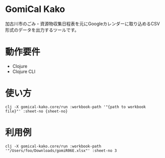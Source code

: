 GomiCal Kako
============

加古川市のごみ・資源物収集日程表を元にGoogleカレンダーに取り込めるCSV形式のデータを出力するツールです。

# 動作要件

* Clojure
* Clojure CLI

# 使い方

```
clj -X gomical-kako.core/run :workbook-path '"{path to workbook file}"' :sheet-no {sheet-no} 
```

# 利用例

```
clj -X gomical-kako.core/run :workbook-path '"/Users/foo/Downloads/gomiR06E.xlsx"' :sheet-no 3 
```
